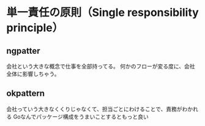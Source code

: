 # 単一責任の原則（Single responsibility principle）

## ngpatter
会社という大きな概念で仕事を全部持ってる。
何かのフローが変る度に、会社全体に影響しちゃう。
## okpattern
 会社っていう大きなくくりじゃなくて、担当ごとにわけることで、責務がわかれる
 Goなんでパッケージ構成をうまいことするともっと良い
